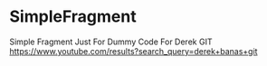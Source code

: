 # SimpleFragment
Simple Fragment Just For Dummy
Code For Derek GIT
https://www.youtube.com/results?search_query=derek+banas+git
